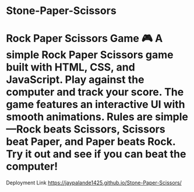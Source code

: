 # Stone-Paper-Scissors
# Rock Paper Scissors Game 🎮   A simple **Rock Paper Scissors** game built with **HTML, CSS, and JavaScript**. Play against the computer and track your score. The game features an interactive UI with smooth animations. Rules are simple—Rock beats Scissors, Scissors beat Paper, and Paper beats Rock. Try it out and see if you can beat the computer! 



Deployment Link
 https://jaypalande1425.github.io/Stone-Paper-Scissors/
